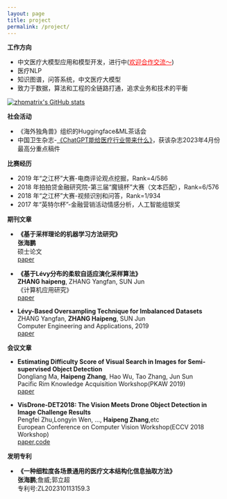 ```yaml
---
layout: page
title: project
permalink: /project/
---
```


**工作方向**

- 中文医疗大模型应用和模型开发，进行中(<font color="red"><u>欢迎合作交流～</u></font>)
- 医疗NLP
- 知识图谱，问答系统，中文医疗大模型
- 致力于数据，算法和工程的全链路打通，追求业务和技术的平衡

[![zhpmatrix's GitHub stats](https://github-readme-stats-sigma-five.vercel.app/api?username=zhpmatrix&show_icons=truet&include_all_commits=True&hide=contribs)](https://github.com/anuraghazra/github-readme-stats)


**社会活动**

- 《海外独角兽》组织的Huggingface&ML茶话会
- 中国卫生杂志-[《ChatGPT能给医疗行业带来什么》](https://mp.weixin.qq.com/s/15z3AL2UQvARW1Sfh7yMQA)，获该杂志2023年4月份最高分重点稿件

**比赛经历**

- 2019 年“之江杯”大赛-电商评论观点挖掘，Rank=4/586 
- 2018 年拍拍贷金融研究院-第三届“魔镜杯”大赛（文本匹配），Rank=6/576
- 2018 年“之江杯”大赛-视频识别和问答，Rank=1/934 
- 2017 年“英特尔杯”-金融营销活动情感分析，人工智能组银奖

**期刊文章**

- **《基于采样理论的机器学习方法研究》**<br>**张海鹏**<br>硕士论文<br>[paper](https://cdmd.cnki.com.cn/Article/CDMD-10295-1019228269.htm)
- **《基于Lévy分布的柔软自适应演化采样算法》**<br>**ZHANG haipeng**, ZHANG Yangfan, SUN Jun<br>《计算机应用研究》<br>[paper](http://www.cqvip.com/qk/93231x/20197/7002312489.html)

- **Lévy-Based Oversampling Technique for Imbalanced Datasets**<br>ZHANG Yangfan, **ZHANG Haipeng**, SUN Jun<br>Computer Engineering and Applications, 2019<br>[paper](http://cea.ceaj.org/EN/10.3778/j.issn.1002-8331.1804-0218#1)

**会议文章**
- **Estimating Difficulty Score of Visual Search in Images for Semi-supervised Object Detection**<br>Dongliang Ma, **Haipeng Zhang**, Hao Wu, Tao Zhang, Jun Sun<br>Pacific Rim Knowledge Acquisition Workshop(PKAW 2019)<br>[paper](https://link.springer.com/chapter/10.1007/978-3-030-30639-7_1)

- **VisDrone-DET2018: The Vision Meets Drone Object Detection in Image Challenge Results**<br>Pengfei Zhu,Longyin Wen, ..., **Haipeng Zhang**,etc<br>European Conference on Computer Vision Workshop(ECCV 2018 Workshop)<br>[paper](https://openaccess.thecvf.com/content_ECCVW_2018/papers/11133/Zhu_VisDrone-DET2018_The_Vision_Meets_Drone_Object_Detection_in_Image_Challenge_ECCVW_2018_paper.pdf),[code](https://github.com/zhpmatrix/VisDrone2018)


**发明专利**

- **《一种细粒度各场景通用的医疗文本结构化信息抽取方法》**<br>**张海鹏**;詹威;郭立超<br>专利号:ZL202310113159.3
